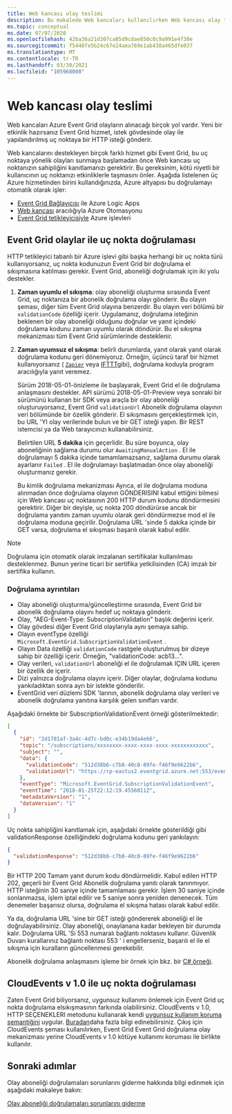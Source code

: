 ```yaml
---
title: Web kancası olay teslimi
description: Bu makalede Web kancaları kullanılırken Web kancası olay teslimi ve uç nokta doğrulaması açıklanmaktadır.
ms.topic: conceptual
ms.date: 07/07/2020
ms.openlocfilehash: 42ba36a21d307ca85d9cdae850c0c9a991e4f30e
ms.sourcegitcommit: f5448fe5b24c67e24aea769e1ab438a465dfe037
ms.translationtype: MT
ms.contentlocale: tr-TR
ms.lasthandoff: 03/30/2021
ms.locfileid: "105968008"
---
```

# <a name="webhook-event-delivery"></a>Web kancası olay teslimi
Web kancaları Azure Event Grid olayların alınacağı birçok yol vardır. Yeni bir etkinlik hazırsanız Event Grid hizmet, istek gövdesinde olay ile yapılandırılmış uç noktaya bir HTTP isteği gönderir.

Web kancalarını destekleyen birçok farklı hizmet gibi Event Grid, bu uç noktaya yönelik olayları sunmaya başlamadan önce Web kancası uç noktanızın sahipliğini kanıtlamanızı gerektirir. Bu gereksinim, kötü niyetli bir kullanıcının uç noktanızı etkinliklerle taşmasını önler. Aşağıda listelenen üç Azure hizmetinden birini kullandığınızda, Azure altyapısı bu doğrulamayı otomatik olarak işler:

- [Event Grid Bağlayıcısı](/connectors/azureeventgrid/) ile Azure Logic Apps
- [Web kancası](../event-grid/ensure-tags-exists-on-new-virtual-machines.md) aracılığıyla Azure Otomasyonu
- [Event Grid tetikleyicisiyle](../azure-functions/functions-bindings-event-grid.md) Azure işlevleri

## <a name="endpoint-validation-with-event-grid-events"></a>Event Grid olaylar ile uç nokta doğrulaması
HTTP tetikleyici tabanlı bir Azure işlevi gibi başka herhangi bir uç nokta türü kullanıyorsanız, uç nokta kodunuzun Event Grid bir doğrulama el sıkışmasına katılması gerekir. Event Grid, aboneliği doğrulamak için iki yolu destekler.

1. **Zaman uyumlu el sıkışma**: olay aboneliği oluşturma sırasında Event Grid, uç noktanıza bir abonelik doğrulama olayı gönderir. Bu olayın şeması, diğer tüm Event Grid olayına benzerdir. Bu olayın veri bölümü bir `validationCode` özelliği içerir. Uygulamanız, doğrulama isteğinin beklenen bir olay aboneliği olduğunu doğrular ve yanıt içindeki doğrulama kodunu zaman uyumlu olarak döndürür. Bu el sıkışma mekanizması tüm Event Grid sürümlerinde desteklenir.

2. **Zaman uyumsuz el sıkışma**: belirli durumlarda, yanıt olarak yanıt olarak doğrulama kodunu geri dönemiyoruz. Örneğin, üçüncü taraf bir hizmet kullanıyorsanız ( [`Zapier`](https://zapier.com) veya [IFTTT](https://ifttt.com/)gibi), doğrulama koduyla program aracılığıyla yanıt veremez.

   Sürüm 2018-05-01-önizleme ile başlayarak, Event Grid el ile doğrulama anlaşmasını destekler. API sürümü 2018-05-01-Preview veya sonraki bir sürümünü kullanan bir SDK veya araçla bir olay aboneliği oluşturuyorsanız, Event Grid `validationUrl` Abonelik doğrulama olayının veri bölümünde bir özellik gönderir. El sıkışmasını gerçekleştirmek için, bu URL 'YI olay verilerinde bulun ve bir GET isteği yapın. Bir REST istemcisi ya da Web tarayıcınızı kullanabilirsiniz.

   Belirtilen URL **5 dakika** için geçerlidir. Bu süre boyunca, olay aboneliğinin sağlama durumu olur `AwaitingManualAction` . El ile doğrulamayı 5 dakika içinde tamamlamazsanız, sağlama durumu olarak ayarlanır `Failed` . El ile doğrulamayı başlatmadan önce olay aboneliği oluşturmanız gerekir.

   Bu kimlik doğrulama mekanizması Ayrıca, el ile doğrulama moduna alınmadan önce doğrulama olayının GÖNDERISINI kabul ettiğini bilmesi için Web kancası uç noktasının 200 HTTP durum kodunu döndürmesini gerektirir. Diğer bir deyişle, uç nokta 200 döndürürse ancak bir doğrulama yanıtını zaman uyumlu olarak geri döndürmezse mod el ile doğrulama moduna geçirilir. Doğrulama URL 'sinde 5 dakika içinde bir GET varsa, doğrulama el sıkışması başarılı olarak kabul edilir.

> [!NOTE]
> Doğrulama için otomatik olarak imzalanan sertifikalar kullanılması desteklenmez. Bunun yerine ticari bir sertifika yetkilisinden (CA) imzalı bir sertifika kullanın.

### <a name="validation-details"></a>Doğrulama ayrıntıları

- Olay aboneliği oluşturma/güncelleştirme sırasında, Event Grid bir abonelik doğrulama olayını hedef uç noktaya gönderir.
- Olay, "AEG-Event-Type: SubscriptionValidation" başlık değerini içerir.
- Olay gövdesi diğer Event Grid olaylarıyla aynı şemaya sahip.
- Olayın eventType özelliği `Microsoft.EventGrid.SubscriptionValidationEvent` .
- Olayın Data özelliği `validationCode` rastgele oluşturulmuş bir dizeye sahip bir özelliği içerir. Örneğin, "validationCode: acb13...".
- Olay verileri, `validationUrl` aboneliği el ile doğrulamak IÇIN URL içeren bir özellik de içerir.
- Dizi yalnızca doğrulama olayını içerir. Diğer olaylar, doğrulama kodunu yankıladıktan sonra ayrı bir istekte gönderilir.
- EventGrid veri düzlemi SDK 'larının, abonelik doğrulama olay verileri ve abonelik doğrulama yanıtına karşılık gelen sınıfları vardır.

Aşağıdaki örnekte bir SubscriptionValidationEvent örneği gösterilmektedir:

```json
[
  {
    "id": "2d1781af-3a4c-4d7c-bd0c-e34b19da4e66",
    "topic": "/subscriptions/xxxxxxxx-xxxx-xxxx-xxxx-xxxxxxxxxxxx",
    "subject": "",
    "data": {
      "validationCode": "512d38b6-c7b8-40c8-89fe-f46f9e9622b6",
      "validationUrl": "https://rp-eastus2.eventgrid.azure.net:553/eventsubscriptions/estest/validate?id=512d38b6-c7b8-40c8-89fe-f46f9e9622b6&t=2018-04-26T20:30:54.4538837Z&apiVersion=2018-05-01-preview&token=1A1A1A1A"
    },
    "eventType": "Microsoft.EventGrid.SubscriptionValidationEvent",
    "eventTime": "2018-01-25T22:12:19.4556811Z",
    "metadataVersion": "1",
    "dataVersion": "1"
  }
]
```

Uç nokta sahipliğini kanıtlamak için, aşağıdaki örnekte gösterildiği gibi validationResponse özelliğindeki doğrulama kodunu geri yankılayın:

```json
{
  "validationResponse": "512d38b6-c7b8-40c8-89fe-f46f9e9622b6"
}
```

Bir HTTP 200 Tamam yanıt durum kodu döndürmelidir. Kabul edilen HTTP 202, geçerli bir Event Grid Abonelik doğrulama yanıtı olarak tanınmıyor. HTTP isteğinin 30 saniye içinde tamamlaması gerekir. İşlem 30 saniye içinde sonlanmazsa, işlem iptal edilir ve 5 saniye sonra yeniden denenecek. Tüm denemeler başarısız olursa, doğrulama el sıkışma hatası olarak kabul edilir.

Ya da, doğrulama URL 'sine bir GET isteği göndererek aboneliği el ile doğrulayabilirsiniz. Olay aboneliği, onaylanana kadar bekleyen bir durumda kalır. Doğrulama URL 'Si 553 numaralı bağlantı noktasını kullanır. Güvenlik Duvarı kurallarınız bağlantı noktası 553 ' i engellerseniz, başarılı el ile el sıkışma için kuralların güncellenmesi gerekebilir.

Abonelik doğrulama anlaşmasını işleme bir örnek için bkz. bir [C# örneği](https://github.com/Azure-Samples/event-grid-dotnet-publish-consume-events/blob/master/EventGridConsumer/EventGridConsumer/Function1.cs).

## <a name="endpoint-validation-with-cloudevents-v10"></a>CloudEvents v 1.0 ile uç nokta doğrulaması
Zaten Event Grid biliyorsanız, uygunsuz kullanımı önlemek için Event Grid uç nokta doğrulama elsıkışmasının farkında olabilirsiniz. CloudEvents v 1.0, HTTP SEÇENEKLERI metodunu kullanarak kendi [uygunsuz kullanım koruma semantiğini](webhook-event-delivery.md) uygular. [Buradan](https://github.com/cloudevents/spec/blob/v1.0/http-webhook.md#4-abuse-protection)daha fazla bilgi edinebilirsiniz. Çıkış için CloudEvents şeması kullanılırken, Event Grid Event Grid doğrulama olay mekanizması yerine CloudEvents v 1.0 kötüye kullanımı koruması ile birlikte kullanılır.

## <a name="next-steps"></a>Sonraki adımlar
Olay aboneliği doğrulamaları sorunlarını giderme hakkında bilgi edinmek için aşağıdaki makaleye bakın: 

[Olay aboneliği doğrulamaları sorunlarını giderme](troubleshoot-subscription-validation.md)

